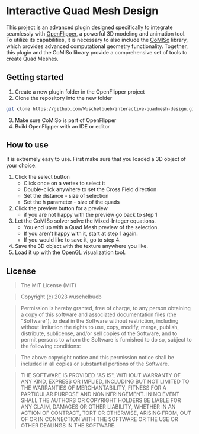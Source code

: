 # Interactive Quad Mesh Design

This project is an advanced plugin designed specifically to integrate seamlessly with [OpenFlipper](https://gitlab.vci.rwth-aachen.de:9000/OpenFlipper-Free/OpenFlipper-Free.git), a powerful 3D modeling and animation tool. To utilize its capabilities, it is necessary to also include the [CoMISo](https://gitlab.vci.rwth-aachen.de:9000/CoMISo/CoMISo.git) library, which provides advanced computational geometry functionality. Together, this plugin and the CoMISo library provide a comprehensive set of tools to create Quad Meshes.

## Getting started

1. Create a new plugin folder in the OpenFlipper project
2. Clone the repository into the new folder
```bash
git clone https://github.com/Wuschelbueb/interactive-quadmesh-design.git
```
3. Make sure CoMISo is part of OpenFlipper
4. Build OpenFlipper with an IDE or editor

## How to use

It is extremely easy to use. First make sure that you loaded a 3D object of your choice.

1. Click the select button
    - Click once on a vertex to select it
    - Double-click anywhere to set the Cross Field direction
    - Set the distance - size of selection
    - Set the h parameter - size of the quads
2. Click the preview button for a preview
   - if you are not happy with the preview go back to step 1
3. Let the CoMISo solver solve the Mixed-Integer equations.
   - You end up with a Quad Mesh preview of the selection.
   - If you aren't happy with it, start at step 1 again.
   - If you would like to save it, go to step 4.
4. Save the 3D object with the texture anywhere you like.
5. Load it up with the [OpenGL](https://github.com/Wuschelbueb/opengl_visualization.git) visualization tool.

## License
>The MIT License (MIT)

>Copyright (c) 2023 wuschelbueb

>Permission is hereby granted, free of charge, to any person obtaining a copy of this software and associated documentation files (the "Software"), to deal in the Software without restriction, including without limitation the rights to use, copy, modify, merge, publish, distribute, sublicense, and/or sell copies of the Software, and to permit persons to whom the Software is furnished to do so, subject to the following conditions:

>The above copyright notice and this permission notice shall be included in all copies or substantial portions of the Software.

>THE SOFTWARE IS PROVIDED "AS IS", WITHOUT WARRANTY OF ANY KIND, EXPRESS OR IMPLIED, INCLUDING BUT NOT LIMITED TO THE WARRANTIES OF MERCHANTABILITY, FITNESS FOR A PARTICULAR PURPOSE AND NONINFRINGEMENT. IN NO EVENT SHALL THE AUTHORS OR COPYRIGHT HOLDERS BE LIABLE FOR ANY CLAIM, DAMAGES OR OTHER LIABILITY, WHETHER IN AN ACTION OF CONTRACT, TORT OR OTHERWISE, ARISING FROM, OUT OF OR IN CONNECTION WITH THE SOFTWARE OR THE USE OR OTHER DEALINGS IN THE SOFTWARE.
